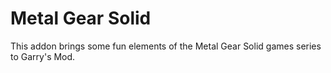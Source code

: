 # Metal Gear Solid

This addon brings some fun elements of the Metal Gear Solid games series to Garry's Mod.
